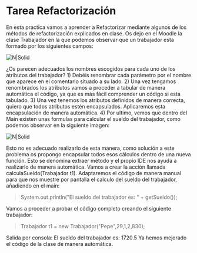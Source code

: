 # Tarea Refactorización

En esta practica vamos a aprender a Refactorizar mediante algunos de los métodos de refactorización explicados en clase. Os dejo en el Moodle la clase Trabajador en la que podemos observar que un trabajador esta formado por los siguientes campos:

![N|Solid](https://i.gyazo.com/d8a62c3ec8a0a86be2fceef6967db292.png)

¿Os parecen adecuados los nombres escogidos para cada uno de los atributos del trabajador? 1) Debéis renombrar cada parámetro por el nombre que aparece en el comentario situado a su lado. 2) Una vez tengamos renombrados los atributos vamos a proceder a tabular de manera automática el código, ya que es más fácil comprender un código si esta tabulado. 3) Una vez tenemos los atributos definidos de manera correcta, quiero que todos atributos estén encapsulados. Aplicaremos esta encapsulación de manera automática. 4) Por ultimo, vemos que dentro del Main existen unas formulas para calcular el sueldo del trabajador, como podemos observar en la siguiente imagen:

![N|Solid](https://i.gyazo.com/57cd6a7d5f593796220d55a2ca47ee85.png)

Esto no es adecuado realizarlo de esta manera, como solución a este problema os propongo encapsular todos esos cálculos dentro de una nueva función. Esto se denomina extraer método y el propio IDE nos ayuda a realizarlo de manera automática. Vamos a crear la acción llamada calculaSueldo(Trabajador t1). Adaptaremos el código de manera manual para que nos muestre por pantalla el calculo del sueldo del trabajador, añadiendo en el main:

>System.out.println("El sueldo del trabajador es: " + getSueldo());

Vamos a proceder a probar el código completo creando el siguiente trabajador:

>Trabajador t1 = new Trabajador("Pepe",29,1,2,830);

Salida por consola: El sueldo del trabajador es: 1720.5 Ya hemos mejorado el código de la clase de manera automática.